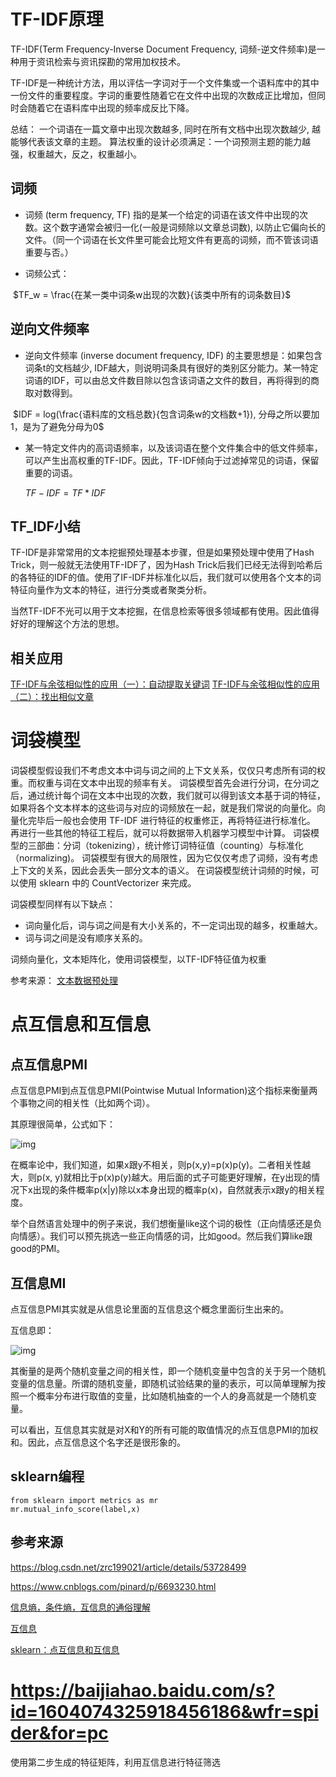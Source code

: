 # TF-IDF原理
TF-IDF(Term Frequency-Inverse Document Frequency, 词频-逆文件频率)是一种用于资讯检索与资讯探勘的常用加权技术。

TF-IDF是一种统计方法，用以评估一字词对于一个文件集或一个语料库中的其中一份文件的重要程度。字词的重要性随着它在文件中出现的次数成正比增加，但同时会随着它在语料库中出现的频率成反比下降。

总结： 一个词语在一篇文章中出现次数越多, 同时在所有文档中出现次数越少, 越能够代表该文章的主题。
算法权重的设计必须满足：一个词预测主题的能力越强，权重越大，反之，权重越小。



## 词频

- 词频 (term frequency, TF) 指的是某一个给定的词语在该文件中出现的次数。这个数字通常会被归一化(一般是词频除以文章总词数), 以防止它偏向长的文件。（同一个词语在长文件里可能会比短文件有更高的词频，而不管该词语重要与否。）

- 词频公式：

​       $TF_w = \frac{在某一类中词条w出现的次数}{该类中所有的词条数目}$



## 逆向文件频率

- 逆向文件频率 (inverse document frequency, IDF) 的主要思想是：如果包含词条t的文档越少, IDF越大，则说明词条具有很好的类别区分能力。某一特定词语的IDF，可以由总文件数目除以包含该词语之文件的数目，再将得到的商取对数得到。

​      $IDF = log(\frac{语料库的文档总数}{包含词条w的文档数+1}), 分母之所以要加1，是为了避免分母为0$

- 某一特定文件内的高词语频率，以及该词语在整个文件集合中的低文件频率，可以产生出高权重的TF-IDF。因此，TF-IDF倾向于过滤掉常见的词语，保留重要的词语。 

   $TF-IDF = TF * IDF$



## TF_IDF小结

TF-IDF是非常常用的文本挖掘预处理基本步骤，但是如果预处理中使用了Hash Trick，则一般就无法使用TF-IDF了，因为Hash Trick后我们已经无法得到哈希后的各特征的IDF的值。使用了IF-IDF并标准化以后，我们就可以使用各个文本的词特征向量作为文本的特征，进行分类或者聚类分析。

当然TF-IDF不光可以用于文本挖掘，在信息检索等很多领域都有使用。因此值得好好的理解这个方法的思想。



## 相关应用

[TF-IDF与余弦相似性的应用（一）：自动提取关键词](http://www.ruanyifeng.com/blog/2013/03/tf-idf.html)
[TF-IDF与余弦相似性的应用（二）：找出相似文章](http://www.ruanyifeng.com/blog/2013/03/cosine_similarity.html)



# 词袋模型

词袋模型假设我们不考虑文本中词与词之间的上下文关系，仅仅只考虑所有词的权重。而权重与词在文本中出现的频率有关。
词袋模型首先会进行分词，在分词之后，通过统计每个词在文本中出现的次数，我们就可以得到该文本基于词的特征，如果将各个文本样本的这些词与对应的词频放在一起，就是我们常说的向量化。向量化完毕后一般也会使用 TF-IDF 进行特征的权重修正，再将特征进行标准化。 再进行一些其他的特征工程后，就可以将数据带入机器学习模型中计算。
词袋模型的三部曲：分词（tokenizing），统计修订词特征值（counting）与标准化（normalizing)。
词袋模型有很大的局限性，因为它仅仅考虑了词频，没有考虑上下文的关系，因此会丢失一部分文本的语义。
在词袋模型统计词频的时候，可以使用 sklearn 中的 CountVectorizer 来完成。

词袋模型同样有以下缺点：
- 词向量化后，词与词之间是有大小关系的，不一定词出现的越多，权重越大。
- 词与词之间是没有顺序关系的。


词频向量化，文本矩阵化，使用词袋模型，以TF-IDF特征值为权重

参考来源：
[文本数据预处理](https://blog.csdn.net/m0_37324740/article/details/79411651)


# 点互信息和互信息

## 点互信息PMI

点互信息PMI到点互信息PMI(Pointwise Mutual Information)这个指标来衡量两个事物之间的相关性（比如两个词）。

其原理很简单，公式如下：

![img](https://img-blog.csdn.net/20170603000958939?watermark/2/text/aHR0cDovL2Jsb2cuY3Nkbi5uZXQvdTAxMzcxMDI2NQ==/font/5a6L5L2T/fontsize/400/fill/I0JBQkFCMA==/dissolve/70/gravity/Center)

在概率论中，我们知道，如果x跟y不相关，则p(x,y)=p(x)p(y)。二者相关性越大，则p(x, y)就相比于p(x)p(y)越大。用后面的式子可能更好理解，在y出现的情况下x出现的条件概率p(x|y)除以x本身出现的概率p(x)，自然就表示x跟y的相关程度。

举个自然语言处理中的例子来说，我们想衡量like这个词的极性（正向情感还是负向情感）。我们可以预先挑选一些正向情感的词，比如good。然后我们算like跟good的PMI。



## 互信息MI

点互信息PMI其实就是从信息论里面的互信息这个概念里面衍生出来的。  

互信息即：

![img](https://img-blog.csdn.net/20170603000903771?watermark/2/text/aHR0cDovL2Jsb2cuY3Nkbi5uZXQvdTAxMzcxMDI2NQ==/font/5a6L5L2T/fontsize/400/fill/I0JBQkFCMA==/dissolve/70/gravity/Center)

其衡量的是两个随机变量之间的相关性，即一个随机变量中包含的关于另一个随机变量的信息量。所谓的随机变量，即随机试验结果的量的表示，可以简单理解为按照一个概率分布进行取值的变量，比如随机抽查的一个人的身高就是一个随机变量。

可以看出，互信息其实就是对X和Y的所有可能的取值情况的点互信息PMI的加权和。因此，点互信息这个名字还是很形象的。



## sklearn编程

```
from sklearn import metrics as mr
mr.mutual_info_score(label,x)
```


## 参考来源

https://blog.csdn.net/zrc199021/article/details/53728499

https://www.cnblogs.com/pinard/p/6693230.html

[信息熵，条件熵，互信息的通俗理解](https://blog.csdn.net/ranghanqiao5058/article/details/78458815)

[互信息](https://www.cnblogs.com/gatherstars/p/6004075.html)

[sklearn：点互信息和互信息](https://blog.csdn.net/u013710265/article/details/72848755)



# https://baijiahao.baidu.com/s?id=1604074325918456186&wfr=spider&for=pc


使用第二步生成的特征矩阵，利用互信息进行特征筛选